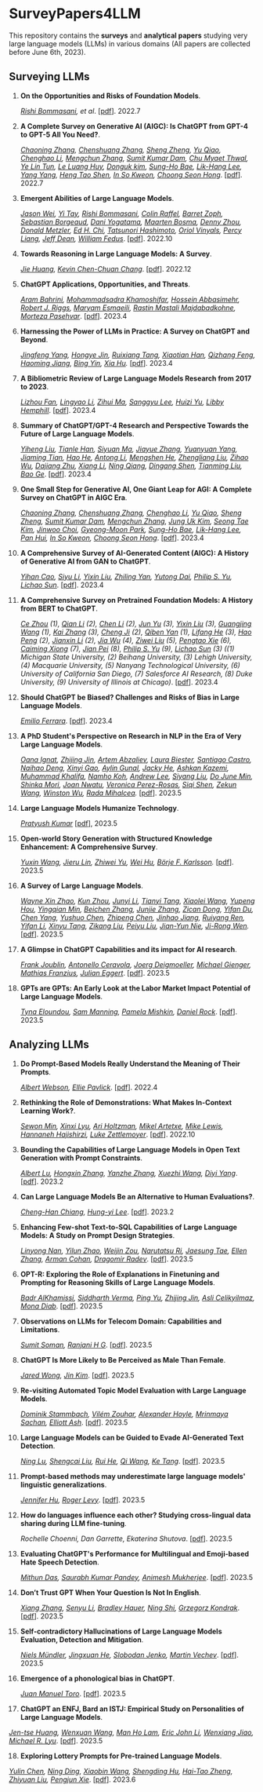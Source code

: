 # SurveyPapers4LLM

This repository contains the **surveys** and **analytical papers** studying very large language models (LLMs) in various domains (All papers are collected before June 6th, 2023).



## Surveying LLMs

1. **On the Opportunities and Risks of Foundation Models**. 

   *[Rishi Bommasani](https://arxiv.org/search/cs?searchtype=author&query=Bommasani%2C+R), et al*. [[pdf](https://arxiv.org/pdf/2108.07258)]. 2022.7

2. **A Complete Survey on Generative AI (AIGC): Is ChatGPT from GPT-4 to GPT-5 All You Need?**. 

   *[Chaoning Zhang](https://arxiv.org/search/cs?searchtype=author&query=Zhang%2C+C), [Chenshuang Zhang](https://arxiv.org/search/cs?searchtype=author&query=Zhang%2C+C), [Sheng Zheng](https://arxiv.org/search/cs?searchtype=author&query=Zheng%2C+S), [Yu Qiao](https://arxiv.org/search/cs?searchtype=author&query=Qiao%2C+Y), [Chenghao Li](https://arxiv.org/search/cs?searchtype=author&query=Li%2C+C), [Mengchun Zhang](https://arxiv.org/search/cs?searchtype=author&query=Zhang%2C+M), [Sumit Kumar Dam](https://arxiv.org/search/cs?searchtype=author&query=Dam%2C+S+K), [Chu Myaet Thwal](https://arxiv.org/search/cs?searchtype=author&query=Thwal%2C+C+M), [Ye Lin Tun](https://arxiv.org/search/cs?searchtype=author&query=Tun%2C+Y+L), [Le Luang Huy](https://arxiv.org/search/cs?searchtype=author&query=Huy%2C+L+L), [Donguk kim](https://arxiv.org/search/cs?searchtype=author&query=kim%2C+D), [Sung-Ho Bae](https://arxiv.org/search/cs?searchtype=author&query=Bae%2C+S), [Lik-Hang Lee](https://arxiv.org/search/cs?searchtype=author&query=Lee%2C+L), [Yang Yang](https://arxiv.org/search/cs?searchtype=author&query=Yang%2C+Y), [Heng Tao Shen](https://arxiv.org/search/cs?searchtype=author&query=Shen%2C+H+T), [In So Kweon](https://arxiv.org/search/cs?searchtype=author&query=Kweon%2C+I+S), [Choong Seon Hong](https://arxiv.org/search/cs?searchtype=author&query=Hong%2C+C+S)*. [[pdf](https://arxiv.org/pdf/2303.11717)]. 2022.7

3. **Emergent Abilities of Large Language Models**. 

   *[Jason Wei](https://arxiv.org/search/cs?searchtype=author&query=Wei%2C+J), [Yi Tay](https://arxiv.org/search/cs?searchtype=author&query=Tay%2C+Y), [Rishi Bommasani](https://arxiv.org/search/cs?searchtype=author&query=Bommasani%2C+R), [Colin Raffel](https://arxiv.org/search/cs?searchtype=author&query=Raffel%2C+C), [Barret Zoph](https://arxiv.org/search/cs?searchtype=author&query=Zoph%2C+B), [Sebastian Borgeaud](https://arxiv.org/search/cs?searchtype=author&query=Borgeaud%2C+S), [Dani Yogatama](https://arxiv.org/search/cs?searchtype=author&query=Yogatama%2C+D), [Maarten Bosma](https://arxiv.org/search/cs?searchtype=author&query=Bosma%2C+M), [Denny Zhou](https://arxiv.org/search/cs?searchtype=author&query=Zhou%2C+D), [Donald Metzler](https://arxiv.org/search/cs?searchtype=author&query=Metzler%2C+D), [Ed H. Chi](https://arxiv.org/search/cs?searchtype=author&query=Chi%2C+E+H), [Tatsunori Hashimoto](https://arxiv.org/search/cs?searchtype=author&query=Hashimoto%2C+T), [Oriol Vinyals](https://arxiv.org/search/cs?searchtype=author&query=Vinyals%2C+O), [Percy Liang](https://arxiv.org/search/cs?searchtype=author&query=Liang%2C+P), [Jeff Dean](https://arxiv.org/search/cs?searchtype=author&query=Dean%2C+J), [William Fedus](https://arxiv.org/search/cs?searchtype=author&query=Fedus%2C+W)*. [[pdf](https://arxiv.org/pdf/2206.07682)]. 2022.10

4. **Towards Reasoning in Large Language Models: A Survey**.

   *[Jie Huang](https://arxiv.org/search/cs?searchtype=author&query=Huang%2C+J), [Kevin Chen-Chuan Chang](https://arxiv.org/search/cs?searchtype=author&query=Chang%2C+K+C)*. [[pdf](https://arxiv.org/pdf/2212.10403)]. 2022.12

5. **ChatGPT Applications, Opportunities, and Threats**.

   *[Aram Bahrini](https://arxiv.org/search/cs?searchtype=author&query=Bahrini%2C+A), [Mohammadsadra Khamoshifar](https://arxiv.org/search/cs?searchtype=author&query=Khamoshifar%2C+M), [Hossein Abbasimehr](https://arxiv.org/search/cs?searchtype=author&query=Abbasimehr%2C+H), [Robert J. Riggs](https://arxiv.org/search/cs?searchtype=author&query=Riggs%2C+R+J), [Maryam Esmaeili](https://arxiv.org/search/cs?searchtype=author&query=Esmaeili%2C+M), [Rastin Mastali Majdabadkohne](https://arxiv.org/search/cs?searchtype=author&query=Majdabadkohne%2C+R+M), [Morteza Pasehvar](https://arxiv.org/search/cs?searchtype=author&query=Pasehvar%2C+M)*.  [[pdf](https://arxiv.org/pdf/2304.09103)]. 2023.4

6. **Harnessing the Power of LLMs in Practice: A Survey on ChatGPT and Beyond**.

   *[Jingfeng Yang](https://arxiv.org/search/cs?searchtype=author&query=Yang%2C+J), [Hongye Jin](https://arxiv.org/search/cs?searchtype=author&query=Jin%2C+H), [Ruixiang Tang](https://arxiv.org/search/cs?searchtype=author&query=Tang%2C+R), [Xiaotian Han](https://arxiv.org/search/cs?searchtype=author&query=Han%2C+X), [Qizhang Feng](https://arxiv.org/search/cs?searchtype=author&query=Feng%2C+Q), [Haoming Jiang](https://arxiv.org/search/cs?searchtype=author&query=Jiang%2C+H), [Bing Yin](https://arxiv.org/search/cs?searchtype=author&query=Yin%2C+B), [Xia Hu](https://arxiv.org/search/cs?searchtype=author&query=Hu%2C+X).*  [[pdf](https://arxiv.org/pdf/2304.13712)]. 2023.4

7. **A Bibliometric Review of Large Language Models Research from 2017 to 2023**.

   *[Lizhou Fan](https://arxiv.org/search/cs?searchtype=author&query=Fan%2C+L), [Lingyao Li](https://arxiv.org/search/cs?searchtype=author&query=Li%2C+L), [Zihui Ma](https://arxiv.org/search/cs?searchtype=author&query=Ma%2C+Z), [Sanggyu Lee](https://arxiv.org/search/cs?searchtype=author&query=Lee%2C+S), [Huizi Yu](https://arxiv.org/search/cs?searchtype=author&query=Yu%2C+H), [Libby Hemphill](https://arxiv.org/search/cs?searchtype=author&query=Hemphill%2C+L)*. [[pdf](https://arxiv.org/pdf/2304.02020)]. 2023.4

8. **Summary of ChatGPT/GPT-4 Research and Perspective Towards the Future of Large Language Models**.

   *[Yiheng Liu](https://arxiv.org/search/cs?searchtype=author&query=Liu%2C+Y), [Tianle Han](https://arxiv.org/search/cs?searchtype=author&query=Han%2C+T), [Siyuan Ma](https://arxiv.org/search/cs?searchtype=author&query=Ma%2C+S), [Jiayue Zhang](https://arxiv.org/search/cs?searchtype=author&query=Zhang%2C+J), [Yuanyuan Yang](https://arxiv.org/search/cs?searchtype=author&query=Yang%2C+Y), [Jiaming Tian](https://arxiv.org/search/cs?searchtype=author&query=Tian%2C+J), [Hao He](https://arxiv.org/search/cs?searchtype=author&query=He%2C+H), [Antong Li](https://arxiv.org/search/cs?searchtype=author&query=Li%2C+A), [Mengshen He](https://arxiv.org/search/cs?searchtype=author&query=He%2C+M), [Zhengliang Liu](https://arxiv.org/search/cs?searchtype=author&query=Liu%2C+Z), [Zihao Wu](https://arxiv.org/search/cs?searchtype=author&query=Wu%2C+Z), [Dajiang Zhu](https://arxiv.org/search/cs?searchtype=author&query=Zhu%2C+D), [Xiang Li](https://arxiv.org/search/cs?searchtype=author&query=Li%2C+X), [Ning Qiang](https://arxiv.org/search/cs?searchtype=author&query=Qiang%2C+N), [Dingang Shen](https://arxiv.org/search/cs?searchtype=author&query=Shen%2C+D), [Tianming Liu](https://arxiv.org/search/cs?searchtype=author&query=Liu%2C+T), [Bao Ge](https://arxiv.org/search/cs?searchtype=author&query=Ge%2C+B)*. [[pdf](https://arxiv.org/pdf/2304.01852)]. 2023.4

9. **One Small Step for Generative AI, One Giant Leap for AGI: A Complete Survey on ChatGPT in AIGC Era**.

   *[Chaoning Zhang](https://arxiv.org/search/cs?searchtype=author&query=Zhang%2C+C), [Chenshuang Zhang](https://arxiv.org/search/cs?searchtype=author&query=Zhang%2C+C), [Chenghao Li](https://arxiv.org/search/cs?searchtype=author&query=Li%2C+C), [Yu Qiao](https://arxiv.org/search/cs?searchtype=author&query=Qiao%2C+Y), [Sheng Zheng](https://arxiv.org/search/cs?searchtype=author&query=Zheng%2C+S), [Sumit Kumar Dam](https://arxiv.org/search/cs?searchtype=author&query=Dam%2C+S+K), [Mengchun Zhang](https://arxiv.org/search/cs?searchtype=author&query=Zhang%2C+M), [Jung Uk Kim](https://arxiv.org/search/cs?searchtype=author&query=Kim%2C+J+U), [Seong Tae Kim](https://arxiv.org/search/cs?searchtype=author&query=Kim%2C+S+T), [Jinwoo Choi](https://arxiv.org/search/cs?searchtype=author&query=Choi%2C+J), [Gyeong-Moon Park](https://arxiv.org/search/cs?searchtype=author&query=Park%2C+G), [Sung-Ho Bae](https://arxiv.org/search/cs?searchtype=author&query=Bae%2C+S), [Lik-Hang Lee](https://arxiv.org/search/cs?searchtype=author&query=Lee%2C+L), [Pan Hui](https://arxiv.org/search/cs?searchtype=author&query=Hui%2C+P), [In So Kweon](https://arxiv.org/search/cs?searchtype=author&query=Kweon%2C+I+S), [Choong Seon Hong](https://arxiv.org/search/cs?searchtype=author&query=Hong%2C+C+S)*. [[pdf](https://arxiv.org/pdf/2304.06488)]. 2023.4

10. **A Comprehensive Survey of AI-Generated Content (AIGC): A History of Generative AI from GAN to ChatGPT**. 

    *[Yihan Cao](https://arxiv.org/search/cs?searchtype=author&query=Cao%2C+Y), [Siyu Li](https://arxiv.org/search/cs?searchtype=author&query=Li%2C+S), [Yixin Liu](https://arxiv.org/search/cs?searchtype=author&query=Liu%2C+Y), [Zhiling Yan](https://arxiv.org/search/cs?searchtype=author&query=Yan%2C+Z), [Yutong Dai](https://arxiv.org/search/cs?searchtype=author&query=Dai%2C+Y), [Philip S. Yu](https://arxiv.org/search/cs?searchtype=author&query=Yu%2C+P+S), [Lichao Sun](https://arxiv.org/search/cs?searchtype=author&query=Sun%2C+L)*. [[pdf](https://arxiv.org/pdf/2303.04226)]. 2023.4

11. **A Comprehensive Survey on Pretrained Foundation Models: A History from BERT to ChatGPT**. 

    *[Ce Zhou](https://arxiv.org/search/cs?searchtype=author&query=Zhou%2C+C) (1), [Qian Li](https://arxiv.org/search/cs?searchtype=author&query=Li%2C+Q) (2), [Chen Li](https://arxiv.org/search/cs?searchtype=author&query=Li%2C+C) (2), [Jun Yu](https://arxiv.org/search/cs?searchtype=author&query=Yu%2C+J) (3), [Yixin Liu](https://arxiv.org/search/cs?searchtype=author&query=Liu%2C+Y) (3), [Guangjing Wang](https://arxiv.org/search/cs?searchtype=author&query=Wang%2C+G) (1), [Kai Zhang](https://arxiv.org/search/cs?searchtype=author&query=Zhang%2C+K) (3), [Cheng Ji](https://arxiv.org/search/cs?searchtype=author&query=Ji%2C+C) (2), [Qiben Yan](https://arxiv.org/search/cs?searchtype=author&query=Yan%2C+Q) (1), [Lifang He](https://arxiv.org/search/cs?searchtype=author&query=He%2C+L) (3), [Hao Peng](https://arxiv.org/search/cs?searchtype=author&query=Peng%2C+H) (2), [Jianxin Li](https://arxiv.org/search/cs?searchtype=author&query=Li%2C+J) (2), [Jia Wu](https://arxiv.org/search/cs?searchtype=author&query=Wu%2C+J) (4), [Ziwei Liu](https://arxiv.org/search/cs?searchtype=author&query=Liu%2C+Z) (5), [Pengtao Xie](https://arxiv.org/search/cs?searchtype=author&query=Xie%2C+P) (6), [Caiming Xiong](https://arxiv.org/search/cs?searchtype=author&query=Xiong%2C+C) (7), [Jian Pei](https://arxiv.org/search/cs?searchtype=author&query=Pei%2C+J) (8), [Philip S. Yu](https://arxiv.org/search/cs?searchtype=author&query=Yu%2C+P+S) (9), [Lichao Sun](https://arxiv.org/search/cs?searchtype=author&query=Sun%2C+L) (3) ((1) Michigan State University, (2) Beihang University, (3) Lehigh University, (4) Macquarie University, (5) Nanyang Technological University, (6) University of California San Diego, (7) Salesforce AI Research, (8) Duke University, (9) University of Illinois at Chicago)*. [[pdf](https://arxiv.org/pdf/2302.09419)]. 2023.4

12. **Should ChatGPT be Biased? Challenges and Risks of Bias in Large Language Models**.

    *[Emilio Ferrara](https://arxiv.org/search/cs?searchtype=author&query=Ferrara%2C+E)*. [[pdf](https://arxiv.org/pdf/2304.03738)]. 2023.4

13. **A PhD Student's Perspective on Research in NLP in the Era of Very Large Language Models**.

    *[Oana Ignat](https://arxiv.org/search/cs?searchtype=author&query=Ignat%2C+O), [Zhijing Jin](https://arxiv.org/search/cs?searchtype=author&query=Jin%2C+Z), [Artem Abzaliev](https://arxiv.org/search/cs?searchtype=author&query=Abzaliev%2C+A), [Laura Biester](https://arxiv.org/search/cs?searchtype=author&query=Biester%2C+L), [Santiago Castro](https://arxiv.org/search/cs?searchtype=author&query=Castro%2C+S), [Naihao Deng](https://arxiv.org/search/cs?searchtype=author&query=Deng%2C+N), [Xinyi Gao](https://arxiv.org/search/cs?searchtype=author&query=Gao%2C+X), [Aylin Gunal](https://arxiv.org/search/cs?searchtype=author&query=Gunal%2C+A), [Jacky He](https://arxiv.org/search/cs?searchtype=author&query=He%2C+J), [Ashkan Kazemi](https://arxiv.org/search/cs?searchtype=author&query=Kazemi%2C+A), [Muhammad Khalifa](https://arxiv.org/search/cs?searchtype=author&query=Khalifa%2C+M), [Namho Koh](https://arxiv.org/search/cs?searchtype=author&query=Koh%2C+N), [Andrew Lee](https://arxiv.org/search/cs?searchtype=author&query=Lee%2C+A), [Siyang Liu](https://arxiv.org/search/cs?searchtype=author&query=Liu%2C+S), [Do June Min](https://arxiv.org/search/cs?searchtype=author&query=Min%2C+D+J), [Shinka Mori](https://arxiv.org/search/cs?searchtype=author&query=Mori%2C+S), [Joan Nwatu](https://arxiv.org/search/cs?searchtype=author&query=Nwatu%2C+J), [Veronica Perez-Rosas](https://arxiv.org/search/cs?searchtype=author&query=Perez-Rosas%2C+V), [Siqi Shen](https://arxiv.org/search/cs?searchtype=author&query=Shen%2C+S), [Zekun Wang](https://arxiv.org/search/cs?searchtype=author&query=Wang%2C+Z), [Winston Wu](https://arxiv.org/search/cs?searchtype=author&query=Wu%2C+W), [Rada Mihalcea](https://arxiv.org/search/cs?searchtype=author&query=Mihalcea%2C+R).* [[pdf](https://arxiv.org/pdf/2305.12544)]. 2023.5

14. **Large Language Models Humanize Technology**.

    *[Pratyush Kumar](https://arxiv.org/search/cs?searchtype=author&query=Kumar%2C+P)* [[pdf](https://arxiv.org/pdf/2305.05576)], 2023.5

15. **Open-world Story Generation with Structured Knowledge Enhancement: A Comprehensive Survey**.

    *[Yuxin Wang](https://arxiv.org/search/cs?searchtype=author&query=Wang%2C+Y), [Jieru Lin](https://arxiv.org/search/cs?searchtype=author&query=Lin%2C+J), [Zhiwei Yu](https://arxiv.org/search/cs?searchtype=author&query=Yu%2C+Z), [Wei Hu](https://arxiv.org/search/cs?searchtype=author&query=Hu%2C+W), [Börje F. Karlsson](https://arxiv.org/search/cs?searchtype=author&query=Karlsson%2C+B+F).* [[pdf](https://arxiv.org/pdf/2212.04634)]. 2023.5

16. **A Survey of Large Language Models**.

    *[Wayne Xin Zhao](https://arxiv.org/search/cs?searchtype=author&query=Zhao%2C+W+X), [Kun Zhou](https://arxiv.org/search/cs?searchtype=author&query=Zhou%2C+K), [Junyi Li](https://arxiv.org/search/cs?searchtype=author&query=Li%2C+J), [Tianyi Tang](https://arxiv.org/search/cs?searchtype=author&query=Tang%2C+T), [Xiaolei Wang](https://arxiv.org/search/cs?searchtype=author&query=Wang%2C+X), [Yupeng Hou](https://arxiv.org/search/cs?searchtype=author&query=Hou%2C+Y), [Yingqian Min](https://arxiv.org/search/cs?searchtype=author&query=Min%2C+Y), [Beichen Zhang](https://arxiv.org/search/cs?searchtype=author&query=Zhang%2C+B), [Junjie Zhang](https://arxiv.org/search/cs?searchtype=author&query=Zhang%2C+J), [Zican Dong](https://arxiv.org/search/cs?searchtype=author&query=Dong%2C+Z), [Yifan Du](https://arxiv.org/search/cs?searchtype=author&query=Du%2C+Y), [Chen Yang](https://arxiv.org/search/cs?searchtype=author&query=Yang%2C+C), [Yushuo Chen](https://arxiv.org/search/cs?searchtype=author&query=Chen%2C+Y), [Zhipeng Chen](https://arxiv.org/search/cs?searchtype=author&query=Chen%2C+Z), [Jinhao Jiang](https://arxiv.org/search/cs?searchtype=author&query=Jiang%2C+J), [Ruiyang Ren](https://arxiv.org/search/cs?searchtype=author&query=Ren%2C+R), [Yifan Li](https://arxiv.org/search/cs?searchtype=author&query=Li%2C+Y), [Xinyu Tang](https://arxiv.org/search/cs?searchtype=author&query=Tang%2C+X), [Zikang Liu](https://arxiv.org/search/cs?searchtype=author&query=Liu%2C+Z), [Peiyu Liu](https://arxiv.org/search/cs?searchtype=author&query=Liu%2C+P), [Jian-Yun Nie](https://arxiv.org/search/cs?searchtype=author&query=Nie%2C+J), [Ji-Rong Wen](https://arxiv.org/search/cs?searchtype=author&query=Wen%2C+J).* [[pdf](https://arxiv.org/pdf/2303.18223)]. 2023.5

17. **A Glimpse in ChatGPT Capabilities and its impact for AI research**. 

    *[Frank Joublin](https://arxiv.org/search/cs?searchtype=author&query=Joublin%2C+F), [Antonello Ceravola](https://arxiv.org/search/cs?searchtype=author&query=Ceravola%2C+A), [Joerg Deigmoeller](https://arxiv.org/search/cs?searchtype=author&query=Deigmoeller%2C+J), [Michael Gienger](https://arxiv.org/search/cs?searchtype=author&query=Gienger%2C+M), [Mathias Franzius](https://arxiv.org/search/cs?searchtype=author&query=Franzius%2C+M), [Julian Eggert](https://arxiv.org/search/cs?searchtype=author&query=Eggert%2C+J)*. [[pdf](https://arxiv.org/pdf/2206.07682)]. 2023.5

18. **GPTs are GPTs: An Early Look at the Labor Market Impact Potential of Large Language Models**. 

    *[Tyna Eloundou](https://arxiv.org/search/econ?searchtype=author&query=Eloundou%2C+T), [Sam Manning](https://arxiv.org/search/econ?searchtype=author&query=Manning%2C+S), [Pamela Mishkin](https://arxiv.org/search/econ?searchtype=author&query=Mishkin%2C+P), [Daniel Rock](https://arxiv.org/search/econ?searchtype=author&query=Rock%2C+D)*. [[pdf](https://arxiv.org/pdf/2303.10130)]. 2023.5

    

## Analyzing LLMs

1. **Do Prompt-Based Models Really Understand the Meaning of Their Prompts**.

   *[Albert Webson](https://arxiv.org/search/cs?searchtype=author&query=Webson%2C+A), [Ellie Pavlick](https://arxiv.org/search/cs?searchtype=author&query=Pavlick%2C+E)*. [[pdf](https://arxiv.org/pdf/2109.01247)]. 2022.4

2. **Rethinking the Role of Demonstrations: What Makes In-Context Learning Work?**.

   *[Sewon Min](https://arxiv.org/search/cs?searchtype=author&query=Min%2C+S), [Xinxi Lyu](https://arxiv.org/search/cs?searchtype=author&query=Lyu%2C+X), [Ari Holtzman](https://arxiv.org/search/cs?searchtype=author&query=Holtzman%2C+A), [Mikel Artetxe](https://arxiv.org/search/cs?searchtype=author&query=Artetxe%2C+M), [Mike Lewis](https://arxiv.org/search/cs?searchtype=author&query=Lewis%2C+M), [Hannaneh Hajishirzi](https://arxiv.org/search/cs?searchtype=author&query=Hajishirzi%2C+H), [Luke Zettlemoyer](https://arxiv.org/search/cs?searchtype=author&query=Zettlemoyer%2C+L)*. [[pdf](https://arxiv.org/pdf/2202.12837)]. 2022.10

3. **Bounding the Capabilities of Large Language Models in Open Text Generation with Prompt Constraints**.

   *[Albert Lu](https://arxiv.org/search/cs?searchtype=author&query=Lu%2C+A), [Hongxin Zhang](https://arxiv.org/search/cs?searchtype=author&query=Zhang%2C+H), [Yanzhe Zhang](https://arxiv.org/search/cs?searchtype=author&query=Zhang%2C+Y), [Xuezhi Wang](https://arxiv.org/search/cs?searchtype=author&query=Wang%2C+X), [Diyi Yang](https://arxiv.org/search/cs?searchtype=author&query=Yang%2C+D)*. [[pdf](https://arxiv.org/pdf/2302.09185)]. 2023.2

4. **Can Large Language Models Be an Alternative to Human Evaluations?**.

   *[Cheng-Han Chiang](https://arxiv.org/search/cs?searchtype=author&query=Chiang%2C+C), [Hung-yi Lee](https://arxiv.org/search/cs?searchtype=author&query=Lee%2C+H)*. [[pdf](https://arxiv.org/pdf/2305.01937)]. 2023.2

5. **Enhancing Few-shot Text-to-SQL Capabilities of Large Language Models: A Study on Prompt Design Strategies**.

   *[Linyong Nan](https://arxiv.org/search/cs?searchtype=author&query=Nan%2C+L), [Yilun Zhao](https://arxiv.org/search/cs?searchtype=author&query=Zhao%2C+Y), [Weijin Zou](https://arxiv.org/search/cs?searchtype=author&query=Zou%2C+W), [Narutatsu Ri](https://arxiv.org/search/cs?searchtype=author&query=Ri%2C+N), [Jaesung Tae](https://arxiv.org/search/cs?searchtype=author&query=Tae%2C+J), [Ellen Zhang](https://arxiv.org/search/cs?searchtype=author&query=Zhang%2C+E), [Arman Cohan](https://arxiv.org/search/cs?searchtype=author&query=Cohan%2C+A), [Dragomir Radev](https://arxiv.org/search/cs?searchtype=author&query=Radev%2C+D)*. [[pdf](https://arxiv.org/pdf/2305.12586)]. 2023.5

6. **OPT-R: Exploring the Role of Explanations in Finetuning and Prompting for Reasoning Skills of Large Language Models**.

   *[Badr AlKhamissi](https://arxiv.org/search/cs?searchtype=author&query=AlKhamissi%2C+B), [Siddharth Verma](https://arxiv.org/search/cs?searchtype=author&query=Verma%2C+S), [Ping Yu](https://arxiv.org/search/cs?searchtype=author&query=Yu%2C+P), [Zhijing Jin](https://arxiv.org/search/cs?searchtype=author&query=Jin%2C+Z), [Asli Celikyilmaz](https://arxiv.org/search/cs?searchtype=author&query=Celikyilmaz%2C+A), [Mona Diab](https://arxiv.org/search/cs?searchtype=author&query=Diab%2C+M)*. [[pdf](https://arxiv.org/pdf/2305.12001)]. 2023.5

7. **Observations on LLMs for Telecom Domain: Capabilities and Limitations**.

   *[Sumit Soman](https://arxiv.org/search/cs?searchtype=author&query=Soman%2C+S), [Ranjani H G](https://arxiv.org/search/cs?searchtype=author&query=G%2C+R+H)*. [[pdf](https://arxiv.org/pdf/2305.13102)]. 2023.5

8. **ChatGPT Is More Likely to Be Perceived as Male Than Female**.

   *[Jared Wong](https://arxiv.org/search/cs?searchtype=author&query=Wong%2C+J), [Jin Kim](https://arxiv.org/search/cs?searchtype=author&query=Kim%2C+J)*. [[pdf](https://arxiv.org/pdf/2305.12564)]. 2023.5

9. **Re-visiting Automated Topic Model Evaluation with Large Language Models**.

   *[Dominik Stammbach](https://arxiv.org/search/cs?searchtype=author&query=Stammbach%2C+D), [Vilém Zouhar](https://arxiv.org/search/cs?searchtype=author&query=Zouhar%2C+V), [Alexander Hoyle](https://arxiv.org/search/cs?searchtype=author&query=Hoyle%2C+A), [Mrinmaya Sachan](https://arxiv.org/search/cs?searchtype=author&query=Sachan%2C+M), [Elliott Ash](https://arxiv.org/search/cs?searchtype=author&query=Ash%2C+E)*. [[pdf](https://arxiv.org/pdf/2305.12152)]. 2023.5

10. **Large Language Models can be Guided to Evade AI-Generated Text Detection**.

    *[Ning Lu](https://arxiv.org/search/cs?searchtype=author&query=Lu%2C+N), [Shengcai Liu](https://arxiv.org/search/cs?searchtype=author&query=Liu%2C+S), [Rui He](https://arxiv.org/search/cs?searchtype=author&query=He%2C+R), [Qi Wang](https://arxiv.org/search/cs?searchtype=author&query=Wang%2C+Q), [Ke Tang](https://arxiv.org/search/cs?searchtype=author&query=Tang%2C+K)*. [[pdf](https://arxiv.org/pdf/2305.10847)]. 2023.5

11. **Prompt-based methods may underestimate large language models' linguistic generalizations**.

    *[Jennifer Hu](https://arxiv.org/search/cs?searchtype=author&query=Hu%2C+J), [Roger Levy](https://arxiv.org/search/cs?searchtype=author&query=Levy%2C+R)*. [[pdf](https://arxiv.org/pdf/2305.13264)]. 2023.5

12. **How do languages influence each other? Studying cross-lingual data sharing during LLM fine-tuning**.

    *Rochelle Choenni, Dan Garrette, Ekaterina Shutova*. [[pdf](https://arxiv.org/pdf/2305.13286)]. 2023.5

13. **Evaluating ChatGPT's Performance for Multilingual and Emoji-based Hate Speech Detection**.

    *[Mithun Das](https://arxiv.org/search/cs?searchtype=author&query=Das%2C+M), [Saurabh Kumar Pandey](https://arxiv.org/search/cs?searchtype=author&query=Pandey%2C+S+K), [Animesh Mukherjee](https://arxiv.org/search/cs?searchtype=author&query=Mukherjee%2C+A)*. [[pdf](https://arxiv.org/pdf/2305.13276)]. 2023.5

14. **Don’t Trust GPT When Your Question Is Not In English**.

    *[Xiang Zhang](https://arxiv.org/search/cs?searchtype=author&query=Zhang%2C+X), [Senyu Li](https://arxiv.org/search/cs?searchtype=author&query=Li%2C+S), [Bradley Hauer](https://arxiv.org/search/cs?searchtype=author&query=Hauer%2C+B), [Ning Shi](https://arxiv.org/search/cs?searchtype=author&query=Shi%2C+N), [Grzegorz Kondrak](https://arxiv.org/search/cs?searchtype=author&query=Kondrak%2C+G)*. [[pdf](https://arxiv.org/abs/2305.16339)]. 2023.5

15. **Self-contradictory Hallucinations of Large Language Models Evaluation, Detection and Mitigation**.

    *[Niels Mündler](http://export.arxiv.org/find/cs/1/au:+Mundler_N/0/1/0/all/0/1), [Jingxuan He](http://export.arxiv.org/find/cs/1/au:+He_J/0/1/0/all/0/1), [Slobodan Jenko](http://export.arxiv.org/find/cs/1/au:+Jenko_S/0/1/0/all/0/1), [Martin Vechev](http://export.arxiv.org/find/cs/1/au:+Vechev_M/0/1/0/all/0/1)*. [[pdf](http://export.arxiv.org/abs/2305.15852v1)]. 2023.5

16. **Emergence of a phonological bias in ChatGPT**.

    *[Juan Manuel Toro](https://arxiv.org/search/cs?searchtype=author&query=Toro%2C+J+M)*. [[pdf](https://arxiv.org/abs/2305.15929)]. 2023.5
    
17. **ChatGPT an ENFJ, Bard an ISTJ: Empirical Study on Personalities of Large Language Models**.

   *[Jen-tse Huang](https://arxiv.org/search/cs?searchtype=author&query=Huang%2C+J), [Wenxuan Wang](https://arxiv.org/search/cs?searchtype=author&query=Wang%2C+W), [Man Ho Lam](https://arxiv.org/search/cs?searchtype=author&query=Lam%2C+M+H), [Eric John Li](https://arxiv.org/search/cs?searchtype=author&query=Li%2C+E+J), [Wenxiang Jiao](https://arxiv.org/search/cs?searchtype=author&query=Jiao%2C+W), [Michael R. Lyu](https://arxiv.org/search/cs?searchtype=author&query=Lyu%2C+M+R)*. [[pdf](https://arxiv.org/pdf/2305.19926)]. 2023.5

18. **Exploring Lottery Prompts for Pre-trained Language Models**.

   *[Yulin Chen](https://arxiv.org/search/cs?searchtype=author&query=Chen%2C+Y), [Ning Ding](https://arxiv.org/search/cs?searchtype=author&query=Ding%2C+N), [Xiaobin Wang](https://arxiv.org/search/cs?searchtype=author&query=Wang%2C+X), [Shengding Hu](https://arxiv.org/search/cs?searchtype=author&query=Hu%2C+S), [Hai-Tao Zheng](https://arxiv.org/search/cs?searchtype=author&query=Zheng%2C+H), [Zhiyuan Liu](https://arxiv.org/search/cs?searchtype=author&query=Liu%2C+Z), [Pengjun Xie](https://arxiv.org/search/cs?searchtype=author&query=Xie%2C+P)*. [[pdf](https://arxiv.org/pdf/2305.19500)]. 2023.6

